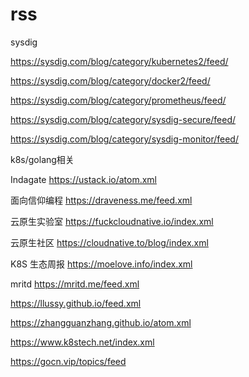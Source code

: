 # rss


sysdig

https://sysdig.com/blog/category/kubernetes2/feed/

https://sysdig.com/blog/category/docker2/feed/

https://sysdig.com/blog/category/prometheus/feed/

https://sysdig.com/blog/category/sysdig-secure/feed/

https://sysdig.com/blog/category/sysdig-monitor/feed/




k8s/golang相关

Indagate  https://ustack.io/atom.xml

面向信仰编程  https://draveness.me/feed.xml

云原生实验室  https://fuckcloudnative.io/index.xml

云原生社区   https://cloudnative.to/blog/index.xml

K8S 生态周报  https://moelove.info/index.xml

mritd  https://mritd.me/feed.xml


https://llussy.github.io/feed.xml

https://zhangguanzhang.github.io/atom.xml

https://www.k8stech.net/index.xml

https://gocn.vip/topics/feed

